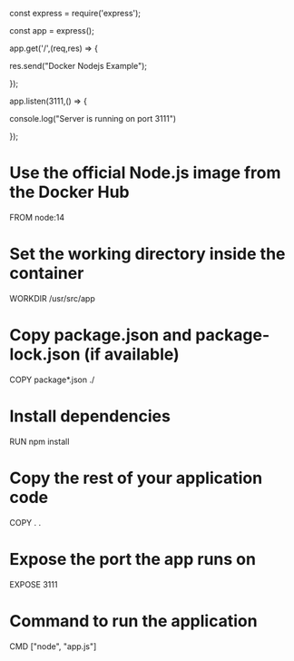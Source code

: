const express = require('express'); 

const app = express(); 

app.get('/',(req,res) => { 

 res.send("Docker Nodejs Example"); 

}); 

app.listen(3111,() => { 

 console.log("Server is running on port 3111") 

});




# Use the official Node.js image from the Docker Hub 

FROM node:14 

# Set the working directory inside the container 

WORKDIR /usr/src/app 

# Copy package.json and package-lock.json (if available) 

COPY package*.json ./ 

# Install dependencies 

RUN npm install 

# Copy the rest of your application code 

COPY . . 

# Expose the port the app runs on 

EXPOSE 3111 

# Command to run the application 

CMD ["node", "app.js"]
